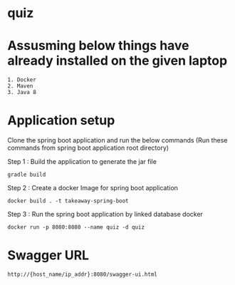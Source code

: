 # quiz

# Assusming below things have already installed on the given laptop

	1. Docker
	2. Maven
	3. Java 8
  
# Application setup

Clone the spring boot application and run the below commands (Run these commands from spring boot application root directory)

Step 1 : Build the application to generate the jar file
	
	gradle build

Step 2 : Create a docker Image for spring boot application
	
	docker build . -t takeaway-spring-boot

Step 3 : Run the spring boot application by linked database docker
	
	docker run -p 8080:8080 --name quiz -d quiz

# Swagger URL

	http://{host_name/ip_addr}:8080/swagger-ui.html
